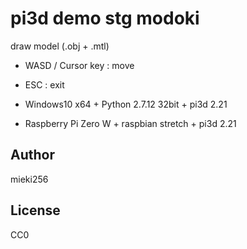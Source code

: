 <!-- -*- encoding: utf-8 -*- -->

pi3d demo stg modoki
====================

draw model (.obj + .mtl)

- WASD / Cursor key : move
- ESC : exit

- Windows10 x64 + Python 2.7.12 32bit + pi3d 2.21
- Raspberry Pi Zero W + raspbian stretch + pi3d 2.21

Author
------

mieki256


License
-------

CC0


